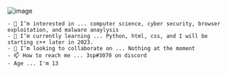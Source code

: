 
![image](https://user-images.githubusercontent.com/112828088/188332832-529f9bf7-bcbc-453d-9c5c-3903b8b75159.png)


``` - 👋 print("Hello!") I’m @3sp3070
- 👀 I’m interested in ... computer science, cyber security, browser exploitation, and malware anaylysis 
- 🌱 I’m currently learning ... Python, html, css, and I will be starting c++ later in 2023.
- 💞️ I’m looking to collaborate on ... Nothing at the moment
- 📫 How to reach me ... 3sp#3070 on discord
- Age ... I'm 13
